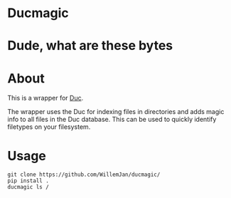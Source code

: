 # Ducmagic
# Dude, what are these bytes

About
=====
This is a wrapper for [Duc](https://github.com/zevv/duc/).

The wrapper uses the Duc for indexing files in directories and adds magic info to all files in the Duc database. This can be used to quickly identify filetypes on your filesystem.

Usage
====

```
git clone https://github.com/WillemJan/ducmagic/
pip install .
ducmagic ls /
```



